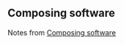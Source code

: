 ## Composing software

Notes from [Composing software](https://medium.com/javascript-scene/composing-software-the-book-f31c77fc3ddc)

